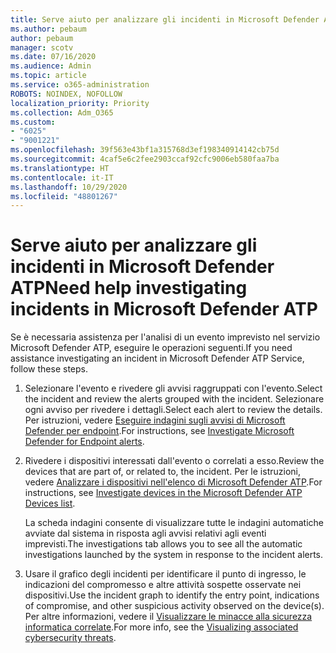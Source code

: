 ```yaml
---
title: Serve aiuto per analizzare gli incidenti in Microsoft Defender ATP
ms.author: pebaum
author: pebaum
manager: scotv
ms.date: 07/16/2020
ms.audience: Admin
ms.topic: article
ms.service: o365-administration
ROBOTS: NOINDEX, NOFOLLOW
localization_priority: Priority
ms.collection: Adm_O365
ms.custom:
- "6025"
- "9001221"
ms.openlocfilehash: 39f563e43bf1a315768d3ef198340914142cb75d
ms.sourcegitcommit: 4caf5e6c2fee2903ccaf92cfc9006eb580faa7ba
ms.translationtype: HT
ms.contentlocale: it-IT
ms.lasthandoff: 10/29/2020
ms.locfileid: "48801267"
---
```

# <a name="need-help-investigating-incidents-in-microsoft-defender-atp"></a><span data-ttu-id="60ac3-102">Serve aiuto per analizzare gli incidenti in Microsoft Defender ATP</span><span class="sxs-lookup"><span data-stu-id="60ac3-102">Need help investigating incidents in Microsoft Defender ATP</span></span>

<span data-ttu-id="60ac3-103">Se è necessaria assistenza per l'analisi di un evento imprevisto nel servizio Microsoft Defender ATP, eseguire le operazioni seguenti.</span><span class="sxs-lookup"><span data-stu-id="60ac3-103">If you need assistance investigating an incident in Microsoft Defender ATP Service, follow these steps.</span></span>

1. <span data-ttu-id="60ac3-104">Selezionare l'evento e rivedere gli avvisi raggruppati con l'evento.</span><span class="sxs-lookup"><span data-stu-id="60ac3-104">Select the incident and review the alerts grouped with the incident.</span></span> <span data-ttu-id="60ac3-105">Selezionare ogni avviso per rivedere i dettagli.</span><span class="sxs-lookup"><span data-stu-id="60ac3-105">Select each alert to review the details.</span></span> <span data-ttu-id="60ac3-106">Per istruzioni, vedere [Eseguire indagini sugli avvisi di Microsoft Defender per endpoint](https://docs.microsoft.com/windows/security/threat-protection/microsoft-defender-atp/investigate-alerts).</span><span class="sxs-lookup"><span data-stu-id="60ac3-106">For instructions, see [Investigate Microsoft Defender for Endpoint alerts](https://docs.microsoft.com/windows/security/threat-protection/microsoft-defender-atp/investigate-alerts).</span></span>
2. <span data-ttu-id="60ac3-107">Rivedere i dispositivi interessati dall'evento o correlati a esso.</span><span class="sxs-lookup"><span data-stu-id="60ac3-107">Review the devices that are part of, or related to, the incident.</span></span> <span data-ttu-id="60ac3-108">Per le istruzioni, vedere [Analizzare i dispositivi nell'elenco di Microsoft Defender ATP](https://docs.microsoft.com/windows/security/threat-protection/microsoft-defender-atp/investigate-machines).</span><span class="sxs-lookup"><span data-stu-id="60ac3-108">For instructions, see [Investigate devices in the Microsoft Defender ATP Devices list](https://docs.microsoft.com/windows/security/threat-protection/microsoft-defender-atp/investigate-machines).</span></span><br/>
 
    <span data-ttu-id="60ac3-109">La scheda indagini consente di visualizzare tutte le indagini automatiche avviate dal sistema in risposta agli avvisi relativi agli eventi imprevisti.</span><span class="sxs-lookup"><span data-stu-id="60ac3-109">The investigations tab allows you to see all the automatic investigations launched by the system in response to the incident alerts.</span></span>
3. <span data-ttu-id="60ac3-110">Usare il grafico degli incidenti per identificare il punto di ingresso, le indicazioni del compromesso e altre attività sospette osservate nei dispositivi.</span><span class="sxs-lookup"><span data-stu-id="60ac3-110">Use the incident graph to identify the entry point, indications of compromise, and other suspicious activity observed on the device(s).</span></span> <span data-ttu-id="60ac3-111">Per altre informazioni, vedere il [Visualizzare le minacce alla sicurezza informatica correlate](https://docs.microsoft.com/windows/security/threat-protection/microsoft-defender-atp/investigate-incidents#visualizing-associated-cybersecurity-threats).</span><span class="sxs-lookup"><span data-stu-id="60ac3-111">For more info, see the [Visualizing associated cybersecurity threats](https://docs.microsoft.com/windows/security/threat-protection/microsoft-defender-atp/investigate-incidents#visualizing-associated-cybersecurity-threats).</span></span>  